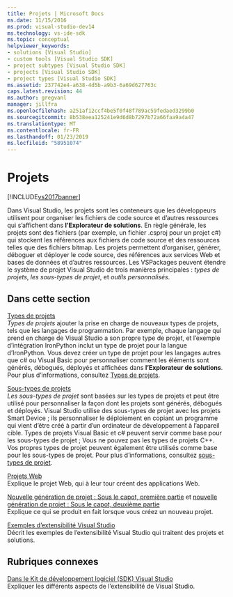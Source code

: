 ```yaml
---
title: Projets | Microsoft Docs
ms.date: 11/15/2016
ms.prod: visual-studio-dev14
ms.technology: vs-ide-sdk
ms.topic: conceptual
helpviewer_keywords:
- solutions [Visual Studio]
- custom tools [Visual Studio SDK]
- project subtypes [Visual Studio SDK]
- projects [Visual Studio SDK]
- project types [Visual Studio SDK]
ms.assetid: 237742e4-a638-4d5b-a9b3-6a69d627763c
caps.latest.revision: 44
ms.author: gregvanl
manager: jillfra
ms.openlocfilehash: a251af12ccf4be5f0f48f789ac59fedaed3299b0
ms.sourcegitcommit: 8b538eea125241e9d6d8b7297b72a66faa9a4a47
ms.translationtype: MT
ms.contentlocale: fr-FR
ms.lasthandoff: 01/23/2019
ms.locfileid: "58951074"
---
```

# <a name="projects"></a>Projets
[!INCLUDE[vs2017banner](../../includes/vs2017banner.md)]

Dans Visual Studio, les projets sont les conteneurs que les développeurs utilisent pour organiser les fichiers de code source et d’autres ressources qui s’affichent dans **l’Explorateur de solutions**. En règle générale, les projets sont des fichiers (par exemple, un fichier .csproj pour un projet c#) qui stockent les références aux fichiers de code source et des ressources telles que des fichiers bitmap. Les projets permettent d’organiser, générer, déboguer et déployer le code source, des références aux services Web et bases de données et d’autres ressources. Les VSPackages peuvent étendre le système de projet Visual Studio de trois manières principales : *types de projets*, *les sous-types de projet*, et *outils personnalisés*.  
  
## <a name="in-this-section"></a>Dans cette section  
 [Types de projets](../../extensibility/internals/project-types.md)  
 *Types de projets* ajouter la prise en charge de nouveaux types de projets, tels que les langages de programmation. Par exemple, chaque langage qui prend en charge de Visual Studio a son propre type de projet, et l’exemple d’intégration IronPython inclut un type de projet pour la langue d’IronPython. Vous devez créer un type de projet pour les langages autres que c# ou Visual Basic pour personnaliser comment les éléments sont générés, débogués, déployés et affichées dans **l’Explorateur de solutions**. Pour plus d’informations, consultez [Types de projets](../../extensibility/internals/project-types.md).  
  
 [Sous-types de projets](../../extensibility/internals/project-subtypes.md)  
 *Les sous-types de projet* sont basées sur les types de projets et peut être utilisé pour personnaliser la façon dont les projets sont générés, débogués et déployés. Visual Studio utilise des sous-types de projet avec les projets Smart Device ; ils personnaliser le déploiement en copiant un programme qui vient d’être créé à partir d’un ordinateur de développement à l’appareil cible. Types de projets Visual Basic et c# peuvent servir comme base pour les sous-types de projet ; Vous ne pouvez pas les types de projets C++. Vos propres types de projet peuvent également être utilisés comme base pour les sous-types de projet. Pour plus d’informations, consultez [sous-types de projet](../../extensibility/internals/project-subtypes.md).  
  
 [Projets Web](../../extensibility/internals/web-projects.md)  
 Explique le projet Web, qui à leur tour créent des applications Web.  
  
 [Nouvelle génération de projet : Sous le capot, première partie](../../extensibility/internals/new-project-generation-under-the-hood-part-one.md) et [nouvelle génération de projet : Sous le capot, deuxième partie](../../extensibility/internals/new-project-generation-under-the-hood-part-two.md)  
 Explique ce qui se produit en fait lorsque vous créez un nouveau projet.  
  
 [Exemples d’extensibilité Visual Studio](../../misc/vssdk-samples.md)  
 Décrit les exemples de l’extensibilité Visual Studio qui traitent des projets et solutions.  
  
## <a name="related-sections"></a>Rubriques connexes  
 [Dans le Kit de développement logiciel (SDK) Visual Studio](../../extensibility/internals/inside-the-visual-studio-sdk.md)  
 Expliquer les différents aspects de l’extensibilité de Visual Studio.

